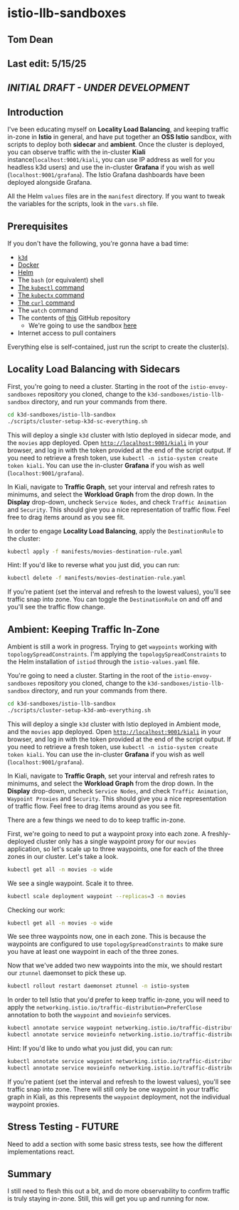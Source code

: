 # istio-llb-sandboxes

## Tom Dean
## Last edit: 5/15/25

## *INITIAL DRAFT - UNDER DEVELOPMENT*

## Introduction

I've been educating myself on **Locality Load Balancing**, and keeping traffic in-zone in **Istio** in general, and have put together an **OSS Istio** sandbox, with scripts to deploy both **sidecar** and **ambient**.  Once the cluster is deployed, you can observe traffic with the in-cluster **Kiali** instance(`localhost:9001/kiali`, you can use IP address as well for you headless k3d users) and use the in-cluster **Grafana** if you wish as well (`localhost:9001/grafana`).  The Istio Grafana dashboards have been deployed alongside Grafana.

All the Helm `values` files are in the `manifest` directory.  If you want to tweak the variables for the scripts, look in the `vars.sh` file.

## Prerequisites

If you don't have the following, you're gonna have a bad time:
- [`k3d`](https://k3d.io)
- [Docker](https://www.docker.com/get-started/)
- [Helm](https://helm.sh/docs/intro/install/)
- The `bash` (or equivalent) shell
- [The `kubectl` command](https://kubernetes.io/docs/tasks/tools/)
- [The `kubectx` command](https://github.com/ahmetb/kubectx)
- [The `curl` command](https://curl.se/download.html)
- The `watch` command
- The contents of [this](https://github.com/southsidedean/istio-envoy-sandboxes/tree/main) GitHub repository
  - We're going to use the sandbox [here](https://github.com/southsidedean/istio-envoy-sandboxes/tree/main/k3d-sandboxes/istio-llb-sandbox)
- Internet access to pull containers

Everything else is self-contained, just run the script to create the cluster(s).

## Locality Load Balancing with Sidecars

First, you're going to need a cluster.  Starting in the root of the `istio-envoy-sandboxes` repository you cloned, change to the `k3d-sandboxes/istio-llb-sandbox` directory, and run your commands from there.

```bash
cd k3d-sandboxes/istio-llb-sandbox
./scripts/cluster-setup-k3d-sc-everything.sh
```

This will deploy a single `k3d` cluster with Istio deployed in sidecar mode, and the `movies` app deployed.  Open [`http://localhost:9001/kiali`](http://localhost:9001/kiali) in your browser, and log in with the token provided at the end of the script output.  If you need to retrieve a fresh token, use `kubectl -n istio-system create token kiali`.  You can use the in-cluster **Grafana** if you wish as well (`localhost:9001/grafana`).

In Kiali, navigate to **Traffic Graph**, set your interval and refresh rates to minimums, and select the **Workload Graph** from the drop down.  In the **Display** drop-down, uncheck `Service Nodes`, and check `Traffic Animation` and `Security`.  This should give you a nice representation of traffic flow.  Feel free to drag items around as you see fit.

In order to engage **Locality Load Balancing**, apply the `DestinationRule` to the cluster:

```bash
kubectl apply -f manifests/movies-destination-rule.yaml
```

Hint: If you'd like to reverse what you just did, you can run:

```bash
kubectl delete -f manifests/movies-destination-rule.yaml
```

If you're patient (set the interval and refresh to the lowest values), you'll see traffic snap into zone.  You can toggle the `DestinationRule` on and off and you'll see the traffic flow change.

## Ambient: Keeping Traffic In-Zone

Ambient is still a work in progress.  Trying to get `waypoints` working with `topologySpreadConstraints`.    I'm applying the `topologySpreadConstraints` to the Helm installation of `istiod` through the `istio-values.yaml` file.

You're going to need a cluster.  Starting in the root of the `istio-envoy-sandboxes` repository you cloned, change to the `k3d-sandboxes/istio-llb-sandbox` directory, and run your commands from there.

```bash
cd k3d-sandboxes/istio-llb-sandbox
./scripts/cluster-setup-k3d-amb-everything.sh
```

This will deploy a single `k3d` cluster with Istio deployed in Ambient mode, and the `movies` app deployed.  Open [`http://localhost:9001/kiali`](http://localhost:9001/kiali) in your browser, and log in with the token provided at the end of the script output.  If you need to retrieve a fresh token, use `kubectl -n istio-system create token kiali`.  You can use the in-cluster **Grafana** if you wish as well (`localhost:9001/grafana`).

In Kiali, navigate to **Traffic Graph**, set your interval and refresh rates to minimums, and select the **Workload Graph** from the drop down.  In the **Display** drop-down, uncheck `Service Nodes`, and check `Traffic Animation`, `Waypoint Proxies` and `Security`.  This should give you a nice representation of traffic flow.  Feel free to drag items around as you see fit.

There are a few things we need to do to keep traffic in-zone.

First, we're going to need to put a waypoint proxy into each zone.  A freshly-deployed cluster only has a single waypoint proxy for our `movies` application, so let's scale up to three waypoints, one for each of the three zones in our cluster.  Let's take a look.

```bash
kubectl get all -n movies -o wide
```

We see a single waypoint.  Scale it to three.

```bash
kubectl scale deployment waypoint --replicas=3 -n movies
```

Checking our work:

```bash
kubectl get all -n movies -o wide
```

We see three waypoints now, one in each zone.  This is because the waypoints are configured to use `topologySpreadConstraints` to make sure you have at least one waypoint in each of the three zones.

Now that we've added two new waypoints into the mix, we should restart our `ztunnel` daemonset to pick these up.

```bash
kubectl rollout restart daemonset ztunnel -n istio-system
```

In order to tell Istio that you'd prefer to keep traffic in-zone, you will need to apply the `networking.istio.io/traffic-distribution=PreferClose` annotation to both the `waypoint` and `movieinfo` services.

```bash
kubectl annotate service waypoint networking.istio.io/traffic-distribution=PreferClose -n movies --overwrite
kubectl annotate service movieinfo networking.istio.io/traffic-distribution=PreferClose -n movies --overwrite
```

Hint: If you'd like to undo what you just did, you can run:

```bash
kubectl annotate service waypoint networking.istio.io/traffic-distribution=PreferClose- -n movies --overwrite
kubectl annotate service movieinfo networking.istio.io/traffic-distribution=PreferClose- -n movies --overwrite
```

If you're patient (set the interval and refresh to the lowest values), you'll see traffic snap into zone.  There will still only be one waypoint in your traffic graph in Kiali, as this represents the `waypoint` deployment, not the individual waypoint proxies.

## Stress Testing - FUTURE

Need to add a section with some basic stress tests, see how the different implementations react.

## Summary

I still need to flesh this out a bit, and do more observability to confirm traffic is truly staying in-zone.  Still, this will get you up and running for now.
